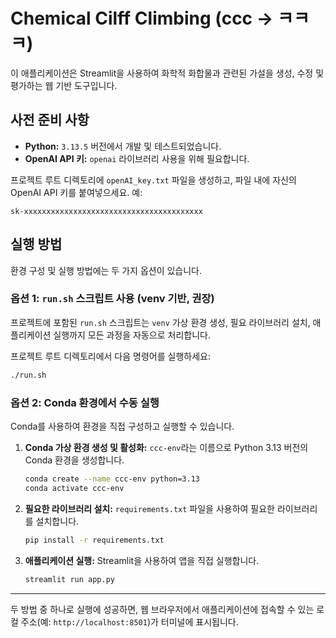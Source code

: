 # Chemical Cilff Climbing (ccc -> ㅋㅋㅋ)

이 애플리케이션은 Streamlit을 사용하여 화학적 화합물과 관련된 가설을 생성, 수정 및 평가하는 웹 기반 도구입니다.

## 사전 준비 사항

- **Python:** `3.13.5` 버전에서 개발 및 테스트되었습니다.
- **OpenAI API 키:** `openai` 라이브러리 사용을 위해 필요합니다.

프로젝트 루트 디렉토리에 `openAI_key.txt` 파일을 생성하고, 파일 내에 자신의 OpenAI API 키를 붙여넣으세요. 예:
```
sk-xxxxxxxxxxxxxxxxxxxxxxxxxxxxxxxxxxxxxxxx
```

## 실행 방법

환경 구성 및 실행 방법에는 두 가지 옵션이 있습니다.

### 옵션 1: `run.sh` 스크립트 사용 (venv 기반, 권장)

프로젝트에 포함된 `run.sh` 스크립트는 `venv` 가상 환경 생성, 필요 라이브러리 설치, 애플리케이션 실행까지 모든 과정을 자동으로 처리합니다.

프로젝트 루트 디렉토리에서 다음 명령어를 실행하세요:
```bash
./run.sh
```

### 옵션 2: Conda 환경에서 수동 실행

Conda를 사용하여 환경을 직접 구성하고 실행할 수 있습니다.

1.  **Conda 가상 환경 생성 및 활성화:**
    `ccc-env`라는 이름으로 Python 3.13 버전의 Conda 환경을 생성합니다.
    ```bash
    conda create --name ccc-env python=3.13
    conda activate ccc-env
    ```

2.  **필요한 라이브러리 설치:**
    `requirements.txt` 파일을 사용하여 필요한 라이브러리를 설치합니다.
    ```bash
    pip install -r requirements.txt
    ```

3.  **애플리케이션 실행:**
    Streamlit을 사용하여 앱을 직접 실행합니다.
    ```bash
    streamlit run app.py
    ```

---

두 방법 중 하나로 실행에 성공하면, 웹 브라우저에서 애플리케이션에 접속할 수 있는 로컬 주소(예: `http://localhost:8501`)가 터미널에 표시됩니다.